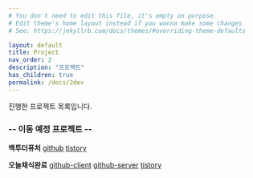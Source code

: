 ```yaml
---
# You don't need to edit this file, it's empty on purpose.
# Edit theme's home layout instead if you wanna make some changes
# See: https://jekyllrb.com/docs/themes/#overriding-theme-defaults

layout: default
title: Project
nav_order: 2
description: "프로젝트"
has_children: true
permalink: /docs/2dev
---
```


진행한 프로젝트 목록입니다.

### -- 이동 예정 프로젝트 --

**백투더퓨처** [github](https://github.com/yyoungl/elice-project1-backtothefuture) [tistory](https://letusgrow.tistory.com/17)

**오늘채식완료** [github-client](https://github.com/yyoungl/VegCom-elice-2nd-project-front) [github-server](https://github.com/minluna/Elice_2nd_Project-vegcom_back) [tistory](https://letusgrow.tistory.com/25)
